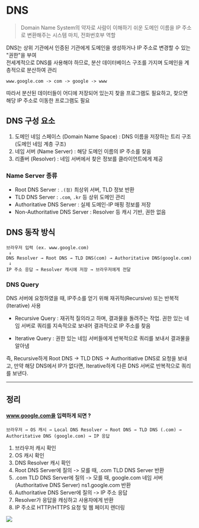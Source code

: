 # DNS
> Domain Name System의 약자로 사람이 이해하기 쉬운 도메인 이름을 IP 주소로 변환해주는 시스템
마치, 전화번호부 역할

DNS는 상위 기관에서 인증된 기관에게 도메인을 생성하거나 IP 주소로 변경할 수 있는 "권한"을 부여 <br>
전세계적으로 DNS를 사용해야 하므로, 분산 데이터베이스 구조를 가지며 도메인을 계층적으로 분산하여 관리

```www.google.com -> com -> google -> www```

따라서 분산된 데이터들이 어디에 저장되어 있는지 찾을 프로그램도 필요하고, 찾으면 해당 IP 주소로 이동한 프로그램도 필요

## DNS 구성 요소

1. 도메인 네임 스페이스 (Domain Name Space) : DNS 이름을 저장하는 트리 구조 (도메인 네임 계층 구조)
2. 네임 서버 (Name Server) : 해당 도메인 이름의 IP 주소를 찾음
3. 리졸버 (Resolver) : 네임 서버에서 찾은 정보를 클라이언트에게 제공


### Name Server 종류

* Root DNS Server : `.(점)` 최상위 서버, TLD 정보 반환
* TLD DNS Server : `.com`, `.kr` 등 상위 도메인 관리
* Authoritative DNS Server : 실제 도메인-IP 매핑 정보를 저장
* Non-Authoritative DNS Server : Resolver 등 캐시 기반, 권한 없음


## DNS 동작 방식

```
브라우저 입력 (ex. www.google.com)
 ↓
DNS Resolver → Root DNS → TLD DNS(com) → Authoritative DNS(google.com)
 ↓
IP 주소 응답 → Resolver 캐시에 저장 → 브라우저에게 전달
```

### DNS Query

DNS 서버에 요청하였을 때, IP주소를 얻기 위해 재귀적(Recursive) 또는 반복적(Iterative) 사용

* Recursive Query : 재귀적 질의라고 하며, 결과물을 돌려주는 작업. 권한 있는 네임 서버로 쿼리를 지속적으로 보내어 결과적으로 IP 주소를 찾음

* Iterative Query : 권한 있는 네임 서버들에게 반복적으로 쿼리를 보내서 결과물을 알아냄

즉, Recursive하게 Root DNS -> TLD DNS -> Authoritiative DNS로 요청을 보내고, 만약 해당 DNS에서 IP가 없다면, Iterative하게 다른 DNS 서버로 반복적으로 쿼리를 보낸다.

---

## 정리

#### www.google.com을 입력하게 되면 ?

```
브라우저 → OS 캐시 → Local DNS Resolver → Root DNS → TLD DNS (.com) → Authoritative DNS (google.com) → IP 응답
```

1. 브라우저 캐시 확인
2. OS 캐시 확인
3. DNS Resolver 캐시 확인
4. Root DNS Server에 질의 -> 모를 때, .com TLD DNS Server 반환
5. .com TLD DNS Server에 질의 -> 모를 때, google.com 네임 서버 (Authoritative DNS Server) ns1.google.com 반환
6. Authoritative DNS Server에 질의 -> IP 주소 응답
7. Resolver가 응답을 캐싱하고 사용자에게 반환
8. IP 주소로 HTTP/HTTPS 요청 및 웹 페이지 렌더링


![](https://velog.velcdn.com/images/khhkmg0205/post/b3db64a0-8647-44f9-81b9-62ffddf6d9a6/image.png)

